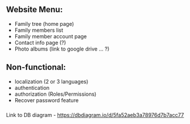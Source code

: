 ## Website Menu:
* Family tree (home page)
* Family members list
* Family member account page
* Contact info page (?)
* Photo albums (link to google drive ... ?)

## Non-functional:
* localization (2 or 3 languages)
* authentication
* authorization (Roles/Permissions)
* Recover password feature


###
Link to DB diagram - https://dbdiagram.io/d/5fa52aeb3a78976d7b7acc77
